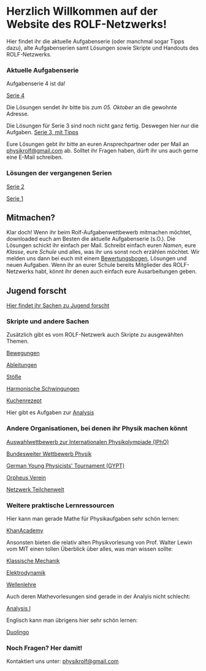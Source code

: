 # Herzlich Willkommen auf der Website des ROLF-Netzwerks!

Hier findet ihr die aktuelle Aufgabenserie (oder manchmal sogar Tipps dazu), alte Aufgabenserien samt Lösungen sowie Skripte und Handouts des ROLF-Netzwerks.

### Aktuelle Aufgabenserie

Aufgabenserie 4 ist da!

[Serie 4](/website/koziarchiv/4.pdf)

Die Lösungen sendet ihr bitte bis zum _05. Oktober_ an die gewohnte Adresse.

Die Lösungen für Serie 3 sind noch nicht ganz fertig. Deswegen hier nur die Aufgaben.
[Serie 3, mit Tipps](/website/koziarchiv/3t.pdf)

Eure Lösungen gebt ihr bitte an euren Ansprechpartner oder per Mail an [physikrolf@gmail.com](mailto:physikrolf@gmail.com) ab. Solltet ihr Fragen haben, dürft ihr uns auch gerne eine E-Mail schreiben.  

### Lösungen der vergangenen Serien

[Serie 2](/website/koziarchiv/2.pdf)

[Serie 1](/website/koziarchiv/1.pdf)

## Mitmachen?
Klar doch! Wenn ihr beim Rolf-Aufgabenwettbewerb mitmachen möchtet, downloaded euch am Besten die aktuelle Aufgabenserie (s.O.). Die Lösungen schickt ihr einfach per Mail. Schreibt einfach euren _Namen_, eure _Klasse_, eure _Schule_ und alles, was ihr uns sonst noch erzählen möchtet. Wir melden uns dann bei euch mit einem [Bewertungsbogen](/website/bewertung.md), Lösungen und neuen Aufgaben.
Wenn ihr an eurer Schule bereits Mitglieder des ROLF-Netzwerks habt, könnt ihr denen auch einfach eure Ausarbeitungen geben.

## Jugend forscht

[Hier findet ihr Sachen zu Jugend forscht](/jufo/jufo.md)

### Skripte und andere Sachen
Zusätzlich gibt es vom ROLF-Netzwerk auch Skripte zu ausgewählten Themen.

[Bewegungen](/handouts/motion.pdf)

[Ableitungen](/handouts/der.pdf)

[Stöße](/handouts/coll.pdf)

[Harmonische Schwingungen](/handouts/hamos.pdf)

[Kuchenrezept](/website/oldsol.md)

Hier gibt es Aufgaben zur [Analysis](/website/anat.md)

### Andere Organisationen, bei denen ihr Physik machen könnt

[Auswahlwettbewerb zur Internationalen Physikolympiade (IPhO)](http://ipho.info)

[Bundesweiter Wettbewerb Physik](http://www.mnu.de/wettbewerbe)

[German Young Physicists' Tournament (GYPT)](https://gypt.org)

[Orpheus Verein](https://www.orpheus-verein.de)

[Netzwerk Teilchenwelt](http://www.teilchenwelt.de)

###	Weitere praktische Lernressourcen
Hier kann man gerade Mathe für Physikaufgaben sehr schön lernen:

[KhanAcademy](https://www.khanacademy.org)

Ansonsten bieten die relativ alten Physikvorlesung von Prof. Walter Lewin vom MIT einen tollen Überblick über alles, was man wissen sollte:

[Klassische Mechanik](http://mit.espe.edu.ec/courses/physics/8-01-physics-i-classical-mechanics-fall-1999/)

[Elektrodynamik](http://mit.espe.edu.ec/courses/physics/8-02-electricity-and-magnetism-spring-2002/)

[Wellenlehre](http://mit.espe.edu.ec/courses/physics/8-03-physics-iii-vibrations-and-waves-fall-2004/)


Auch deren Mathevorlesungen sind gerade in der Analyis nicht schlecht:

[Analysis I](https://ocw.mit.edu/courses/mathematics/18-01-single-variable-calculus-fall-2006/)

Englisch kann man übrigens hier sehr schön lernen:

[Duolingo](http://duolingo.com)

### Noch Fragen? Her damit!

Kontaktiert uns unter: [physikrolf@gmail.com](mailto:physikrolf@gmail.com)
